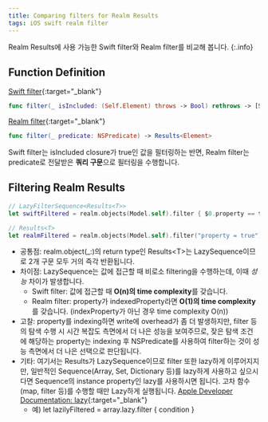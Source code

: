 ```yaml
---
title: Comparing filters for Realm Results
tags: iOS swift realm filter
---
```


Realm Results에 사용 가능한 Swift filter와 Realm filter를 비교해 봅니다.
{:.info}

## Function Definition

[Swift filter](https://developer.apple.com/documentation/swift/sequence/3018365-filter){:target="_blank"}

```swift
func filter(_ isIncluded: (Self.Element) throws -> Bool) rethrows -> [Self.Element]
```

[Realm filter](https://docs.mongodb.com/realm-legacy/docs/swift/latest/index.html#queries){:target="_blank"}

```swift
func filter(_ predicate: NSPredicate) -> Results<Element>
```

Swift filter는 isIncluded closure가 true인 값을 필터링하는 반면, Realm filter는 predicate로 전달받은 **쿼리 구문**으로 필터링을 수행합니다.

## Filtering Realm Results

```swift
// LazyFilterSequence<Results<T>>
let swiftFiltered = realm.objects(Model.self).filter { $0.property == true }

// Results<T>
let realmFiltered = realm.objects(Model.self).filter("property = true")
```

- 공통점: realm.object(_:)의 return type인 Results\<T\>는 LazySequence이므로 2개 구문 모두 거의 즉각 반환됩니다.
- 차이점: LazySequence는 값에 접근할 때 비로소 filtering을 수행하는데, 이때 *성능* 차이가 발생합니다.
  - Swift filter: 값에 접근할 때 **O(n)의 time complexity**를 갖습니다.
  - Realm filter: property가 indexedProperty라면 **O(1)의 time complexity**를 갖습니다. (indexProperty가 아닌 경우 time complexity O(n))
- 고찰: property를 indexing하면 write에 overhead가 좀 더 발생하지만, filter 등의 탐색 수행 시 시간 복잡도 측면에서 더 나은 성능을 보여주므로, 잦은 탐색 조건에 해당하는 property는 indexing 후 NSPredicate를 사용하여 filter하는 것이 성능 측면에서 더 나은 선택으로 판단됩니다.
- 기타: 여기서는 Results가 LazySequence이므로 filter 또한 lazy하게 이루어지지만, 일반적인 Sequence(Array, Set, Dictionary 등)를 lazy하게 사용하고 싶으시다면 Sequence의 instance property인 lazy를 사용하시면 됩니다. 고차 함수(map, filter 등)를 수행할 때만 Lazy하게 실행됩니다. [Apple Developer Documentation: lazy](https://developer.apple.com/documentation/swift/sequence/1641562-lazy){:target="_blank"}
  - 예) let lazilyFiltered = array.lazy.filter { condition }

<!--more-->
